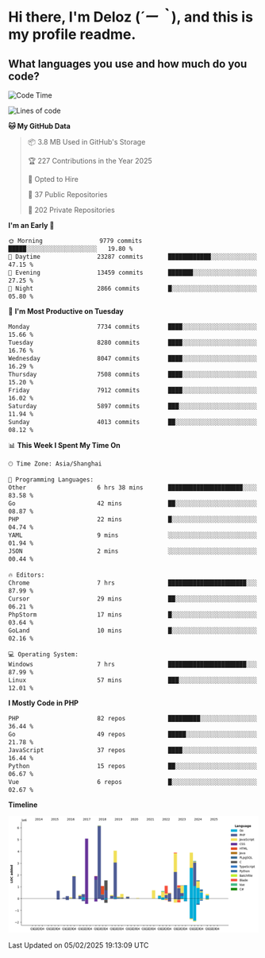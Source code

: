 # **Hi there, I'm Deloz (*´ー｀*), and this is my profile readme.**

## **What languages you use and how much do you code?**

<!--START_SECTION:waka-->
![Code Time](http://img.shields.io/badge/Code%20Time-5%2C601%20hrs%2024%20mins-blue)

![Lines of code](https://img.shields.io/badge/From%20Hello%20World%20I%27ve%20Written-44.6%20million%20lines%20of%20code-blue)

**🐱 My GitHub Data** 

> 📦 3.8 MB Used in GitHub's Storage 
 > 
> 🏆 227 Contributions in the Year 2025
 > 
> 💼 Opted to Hire
 > 
> 📜 37 Public Repositories 
 > 
> 🔑 202 Private Repositories 
 > 
**I'm an Early 🐤** 

```text
🌞 Morning                9779 commits        █████░░░░░░░░░░░░░░░░░░░░   19.80 % 
🌆 Daytime                23287 commits       ████████████░░░░░░░░░░░░░   47.15 % 
🌃 Evening                13459 commits       ███████░░░░░░░░░░░░░░░░░░   27.25 % 
🌙 Night                  2866 commits        █░░░░░░░░░░░░░░░░░░░░░░░░   05.80 % 
```
📅 **I'm Most Productive on Tuesday** 

```text
Monday                   7734 commits        ████░░░░░░░░░░░░░░░░░░░░░   15.66 % 
Tuesday                  8280 commits        ████░░░░░░░░░░░░░░░░░░░░░   16.76 % 
Wednesday                8047 commits        ████░░░░░░░░░░░░░░░░░░░░░   16.29 % 
Thursday                 7508 commits        ████░░░░░░░░░░░░░░░░░░░░░   15.20 % 
Friday                   7912 commits        ████░░░░░░░░░░░░░░░░░░░░░   16.02 % 
Saturday                 5897 commits        ███░░░░░░░░░░░░░░░░░░░░░░   11.94 % 
Sunday                   4013 commits        ██░░░░░░░░░░░░░░░░░░░░░░░   08.12 % 
```


📊 **This Week I Spent My Time On** 

```text
🕑︎ Time Zone: Asia/Shanghai

💬 Programming Languages: 
Other                    6 hrs 38 mins       █████████████████████░░░░   83.58 % 
Go                       42 mins             ██░░░░░░░░░░░░░░░░░░░░░░░   08.87 % 
PHP                      22 mins             █░░░░░░░░░░░░░░░░░░░░░░░░   04.74 % 
YAML                     9 mins              ░░░░░░░░░░░░░░░░░░░░░░░░░   01.94 % 
JSON                     2 mins              ░░░░░░░░░░░░░░░░░░░░░░░░░   00.44 % 

🔥 Editors: 
Chrome                   7 hrs               ██████████████████████░░░   87.99 % 
Cursor                   29 mins             ██░░░░░░░░░░░░░░░░░░░░░░░   06.21 % 
PhpStorm                 17 mins             █░░░░░░░░░░░░░░░░░░░░░░░░   03.64 % 
GoLand                   10 mins             █░░░░░░░░░░░░░░░░░░░░░░░░   02.16 % 

💻 Operating System: 
Windows                  7 hrs               ██████████████████████░░░   87.99 % 
Linux                    57 mins             ███░░░░░░░░░░░░░░░░░░░░░░   12.01 % 
```

**I Mostly Code in PHP** 

```text
PHP                      82 repos            █████████░░░░░░░░░░░░░░░░   36.44 % 
Go                       49 repos            █████░░░░░░░░░░░░░░░░░░░░   21.78 % 
JavaScript               37 repos            ████░░░░░░░░░░░░░░░░░░░░░   16.44 % 
Python                   15 repos            ██░░░░░░░░░░░░░░░░░░░░░░░   06.67 % 
Vue                      6 repos             █░░░░░░░░░░░░░░░░░░░░░░░░   02.67 % 
```



**Timeline**

![Lines of Code chart](https://raw.githubusercontent.com/deloz/deloz/main/assets/bar_graph.png)


 Last Updated on 05/02/2025 19:13:09 UTC
<!--END_SECTION:waka-->
